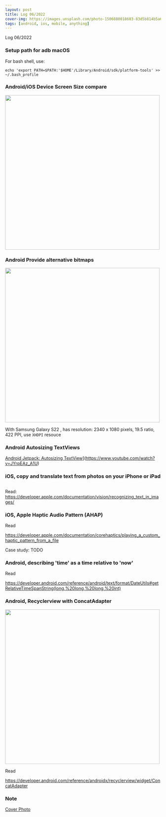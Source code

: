 ```yaml
---
layout: post
title: Log 06/2022
cover-img: https://images.unsplash.com/photo-1506880018603-83d5b814b5a6
tags: [android, ios, mobile, anything]
---
```

Log 06/2022


### Setup path for adb macOS

For bash shell, use:

```
echo 'export PATH=$PATH:'$HOME'/Library/Android/sdk/platform-tools' >> ~/.bash_profile

```

### Android/iOS Device Screen Size compare 

<img src="https://user-images.githubusercontent.com/3994863/174243444-9b8931dd-1f5f-4762-8d28-2dc6f6dcf0ff.svg" width =500 />


### Android Provide alternative bitmaps

<img src="https://user-images.githubusercontent.com/3994863/177004110-d30ff482-857c-42a8-937d-2a7344fe0079.png" width =500 />

With Samsung Galaxy S22 , has resolution: 2340 x 1080 pixels, 19.5 ratio, 422 PPI, use `XHDPI` resouce 

### Android Autosizing TextViews


[Android Jetpack: Autosizing TextView](https://img.youtube.com/vi/JYrpEAz_A1U/0.jpg)](https://www.youtube.com/watch?v=JYrpEAz_A1U)


### iOS, copy and translate text from photos on your iPhone or iPad

<img scr="https://support.apple.com/library/content/dam/edam/applecare/images/en_US/iOS/ios15-iphone12-pro-photos-copy-text.png" width = 250 />


Read: 
https://developer.apple.com/documentation/vision/recognizing_text_in_images/



### iOS, Apple Haptic Audio Pattern (AHAP)

Read 

https://developer.apple.com/documentation/corehaptics/playing_a_custom_haptic_pattern_from_a_file

Case study: TODO 


### Android, describing 'time' as a time relative to 'now'
Read

https://developer.android.com/reference/android/text/format/DateUtils#getRelativeTimeSpanString(long,%20long,%20long,%20int)


### Android, Recyclerview with ConcatAdapter

<img src="https://user-images.githubusercontent.com/3994863/176381893-ff59a259-1f6d-45b8-bf96-2814a20a3d62.png" width =500 />


Read 

https://developer.android.com/reference/androidx/recyclerview/widget/ConcatAdapter

### Note

[Cover Photo](https://unsplash.com/photos/zMRLZh40kms)
